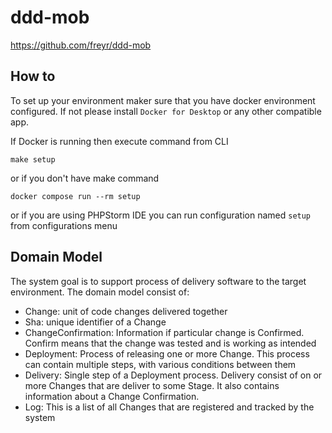 # ddd-mob
https://github.com/freyr/ddd-mob


## How to
To set up your environment maker sure that you have docker environment configured. 
If not please install `Docker for Desktop` or any other compatible app.
 
If Docker is running then execute command from CLI

`make setup`

or if you don't have make command

`docker compose run --rm setup`

or if you are using PHPStorm IDE you can run configuration named `setup` from configurations menu


## Domain Model
The system goal is to support process of delivery software to the target environment.
The domain model consist of:
- Change: unit of code changes delivered together 
- Sha: unique identifier of a Change
- ChangeConfirmation: Information if particular change is Confirmed. Confirm means that the change was tested and is working as intended
- Deployment: Process of releasing one or more Change. This process can contain multiple steps, with various conditions between them
- Delivery: Single step of a Deployment process. Delivery consist of on or more Changes that are deliver to some Stage. 
  It also contains information about a Change Confirmation.
- Log: This is a list of all Changes that are registered and tracked by the system
